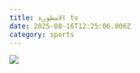 ```yaml
---
title: الاسطورة tv
date: 2025-08-16T12:25:06.006Z
category: sports
---
```

![](/images/uploads/1000118920.jpg)